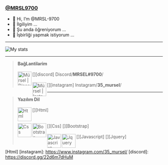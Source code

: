 ### [@MRSL9700](https://github.com/MRSL-9700 "@MRSL9700")

- 👋 Hi, I’m @MRSL-9700
- 👀 İlgiliyim ...
- 🌱 Şu anda öğreniyorum ...
- 💞️ İşbirliği yapmak istiyorum ...

------------
![My stats](https://github-readme-stats.vercel.app/api?username=MRSL-9700&show_icons=true&count_private=true)

------------


> **BağLantilarim**
> <br/><br/>
> [<img align="left" alt="Mürsel | Discord" width="44px" src="https://i.ibb.co/YtNhB1V/icons8-discord-new-logo-48.png" />][discord] Discord/**MRSEL#9700**/
> <br/><br/>
> [<img align="left" alt="Mürsel | Instagram" width="44px" src="https://i.ibb.co/tz8skHM/icons8-instagram-48.png" />][instagram] Instagram/**35_mursel**/
> 

------------
> **Yazılım Dil**
> <br/><br/>
> [<img align="left" alt="Html" width="44px" src="https://upload.wikimedia.org/wikipedia/commons/thumb/6/61/HTML5_logo_and_wordmark.svg/180px-HTML5_logo_and_wordmark.svg.png" />][Html]
> <br/><br/><br/>
> [<img align="left" alt="Css" width="44px" src="https://upload.wikimedia.org/wikipedia/commons/thumb/d/d5/CSS3_logo_and_wordmark.svg/150px-CSS3_logo_and_wordmark.svg.png" />][Css] [<img align="left" alt="Bootstrap" width="44px" src="https://banner2.cleanpng.com/20180512/stw/kisspng-bootstrap-responsive-web-design-web-development-lo-5af676c04b0535.2749534815261016963073.jpg" />][Bootstrap]
> <br/><br/>
> [<img align="left" alt="Javascript" width="44px" src="https://banner2.cleanpng.com/20180425/uce/kisspng-javascript-html-logo-blog-css3-javanese-5ae02f3c692117.3464950815246415964306.jpg" />][Javascript] [<img align="left" alt="Jquery" width="44px" src="https://banner2.cleanpng.com/20180601/vio/kisspng-jquery-web-development-ajax-event-php-ajax-5b111dfd8f9687.0714511015278484455882.jpg" />][Jquery]
> <br/><br/>

[Html]
[instagram]: https://www.instagram.com/35_mursel/ 
[discord]: https://discord.gg/22d6m7dHuM
